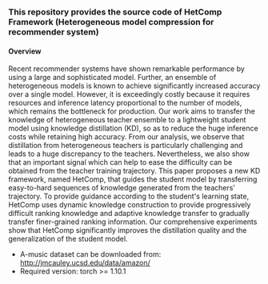 ### This repository provides the source code of HetComp Framework (Heterogeneous model compression for recommender system)

#### Overview
Recent recommender systems have shown remarkable performance by using a large and sophisticated model. Further, an ensemble of heterogeneous models is known to achieve significantly increased accuracy over a single model. However, it is exceedingly costly because it requires resources and inference latency proportional to the number of models, which remains the bottleneck for production. Our work aims to transfer the knowledge of heterogeneous teacher ensemble to a lightweight student model using knowledge distillation (KD), so as to reduce the huge inference costs while retaining high accuracy. From our analysis, we observe that distillation from heterogeneous teachers is particularly challenging and leads to a huge discrepancy to the teachers. Nevertheless, we also show that an important signal which can help to ease the difficulty can be obtained from the teacher training trajectory. This paper proposes a new KD framework, named HetComp, that guides the student model by transferring easy-to-hard sequences of knowledge generated from the teachers' trajectory. To provide guidance according to the student's learning state, HetComp uses dynamic knowledge construction to provide progressively difficult ranking knowledge and adaptive knowledge transfer to gradually transfer finer-grained ranking information.
Our comprehensive experiments show that HetComp significantly improves the distillation quality and the generalization of the student model.

- A-music dataset can be downloaded from: http://jmcauley.ucsd.edu/data/amazon/
- Required version: torch >= 1.10.1
